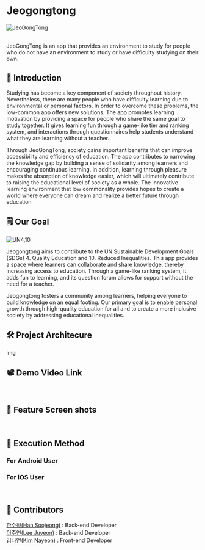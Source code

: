 # Jeogongtong
![JeoGongTong](https://github.com/Comeat-Solution-Challenge-2024/Jeogongtong/assets/102432331/7acc52d8-d96b-43f0-89af-1787183ed0a6)

<br/>
JeoGongTong is an app that provides an environment to study for people who do not have an environment to study or have difficulty studying on their own.

## 🐽  Introduction
Studying has become a key component of society throughout history. Nevertheless, there are many people who have difficulty learning due to environmental or personal factors. In order to overcome these problems, the low-common app offers new solutions. The app promotes learning motivation by providing a space for people who share the same goal to study together. It gives learning fun through a game-like tier and ranking system, and interactions through questionnaires help students understand what they are learning without a teacher.

Through JeoGongTong, society gains important benefits that can improve accessibility and efficiency of education. The app contributes to narrowing the knowledge gap by building a sense of solidarity among learners and encouraging continuous learning. In addition, learning through pleasure makes the absorption of knowledge easier, which will ultimately contribute to raising the educational level of society as a whole. The innovative learning environment that low commonality provides hopes to create a world where everyone can dream and realize a better future through education
<br/>

## 🗒  Our Goal
![UN4,10](https://github.com/Comeat-Solution-Challenge-2024/jeogongtong_BACK/assets/102432331/0dceb469-168d-4ff4-9f54-9a0743396623)

Jeogongtong aims to contribute to the UN Sustainable Development Goals (SDGs) 4. Quality Education and 10. Reduced Inequalities. This app provides a space where learners can collaborate and share knowledge, thereby increasing access to education. Through a game-like ranking system, it adds fun to learning, and its question forum allows for support without the need for a teacher.

Jeogongtong fosters a community among learners, helping everyone to build knowledge on an equal footing. Our primary goal is to enable personal growth through high-quality education for all and to create a more inclusive society by addressing educational inequalities.
<br/>

## 🛠  Project Architecure

img

## 📽  Demo Video Link

 
 <br/>

 
 
## 📸  Feature Screen shots

<br/>

## 📲  Execution Method

###  For Android User


### For iOS User


<br/>

## 👥  Contributors
[한수정(Han Soojeong)](https://github.com/hancrysta1) : Back-end Developer</br>
[이주연(Lee Juyeon)](https://github.com/LJYeon12) : Back-end Developer</br>
[김나연(Kim Nayeon)](https://github.com/Yeonnies) : Front-end Developer</br>
